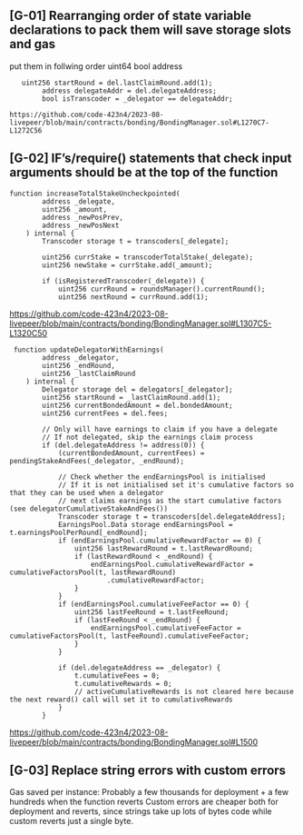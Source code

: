 ## [G-01] Rearranging order of state variable declarations to pack them will save storage slots and gas
put them in follwing order
    uint64
    bool
    address
```
   uint256 startRound = del.lastClaimRound.add(1);
        address delegateAddr = del.delegateAddress;
        bool isTranscoder = _delegator == delegateAddr;
```
	
	https://github.com/code-423n4/2023-08-livepeer/blob/main/contracts/bonding/BondingManager.sol#L1270C7-L1272C56
	
## [G-02] IF’s/require() statements that check input arguments should be at the top of the function	

```
function increaseTotalStakeUncheckpointed(
        address _delegate,
        uint256 _amount,
        address _newPosPrev,
        address _newPosNext
    ) internal {
        Transcoder storage t = transcoders[_delegate];

        uint256 currStake = transcoderTotalStake(_delegate);
        uint256 newStake = currStake.add(_amount);

        if (isRegisteredTranscoder(_delegate)) {
            uint256 currRound = roundsManager().currentRound();
            uint256 nextRound = currRound.add(1);
```

https://github.com/code-423n4/2023-08-livepeer/blob/main/contracts/bonding/BondingManager.sol#L1307C5-L1320C50

```
 function updateDelegatorWithEarnings(
        address _delegator,
        uint256 _endRound,
        uint256 _lastClaimRound
    ) internal {
        Delegator storage del = delegators[_delegator];
        uint256 startRound = _lastClaimRound.add(1);
        uint256 currentBondedAmount = del.bondedAmount;
        uint256 currentFees = del.fees;

        // Only will have earnings to claim if you have a delegate
        // If not delegated, skip the earnings claim process
        if (del.delegateAddress != address(0)) {
            (currentBondedAmount, currentFees) = pendingStakeAndFees(_delegator, _endRound);

            // Check whether the endEarningsPool is initialised
            // If it is not initialised set it's cumulative factors so that they can be used when a delegator
            // next claims earnings as the start cumulative factors (see delegatorCumulativeStakeAndFees())
            Transcoder storage t = transcoders[del.delegateAddress];
            EarningsPool.Data storage endEarningsPool = t.earningsPoolPerRound[_endRound];
            if (endEarningsPool.cumulativeRewardFactor == 0) {
                uint256 lastRewardRound = t.lastRewardRound;
                if (lastRewardRound < _endRound) {
                    endEarningsPool.cumulativeRewardFactor = cumulativeFactorsPool(t, lastRewardRound)
                        .cumulativeRewardFactor;
                }
            }
            if (endEarningsPool.cumulativeFeeFactor == 0) {
                uint256 lastFeeRound = t.lastFeeRound;
                if (lastFeeRound < _endRound) {
                    endEarningsPool.cumulativeFeeFactor = cumulativeFactorsPool(t, lastFeeRound).cumulativeFeeFactor;
                }
            }

            if (del.delegateAddress == _delegator) {
                t.cumulativeFees = 0;
                t.cumulativeRewards = 0;
                // activeCumulativeRewards is not cleared here because the next reward() call will set it to cumulativeRewards
            }
        }
```

https://github.com/code-423n4/2023-08-livepeer/blob/main/contracts/bonding/BondingManager.sol#L1500

## [G-03] Replace string errors with custom errors
Gas saved per instance: Probably a few thousands for deployment + a few hundreds when the function reverts
Custom errors are cheaper both for deployment and reverts, since strings take up lots of bytes code while custom reverts just a single byte.